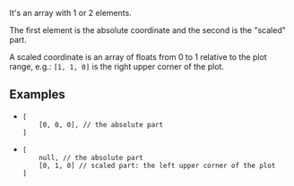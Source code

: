 It's an array with 1 or 2 elements.

The first element is the absolute coordinate and the second is the "scaled" part.

A scaled coordinate is an array of floats from 0 to 1 relative to the plot range, e.g.: `[1, 1, 0]` is the right upper corner of the plot.

## Examples
- ```jsonc
  [
      [0, 0, 0], // the absolute part
  ]
  ```
- ```jsonc
  [
      null, // the absolute part
      [0, 1, 0] // scaled part: the left upper corner of the plot
  ]
  ```
